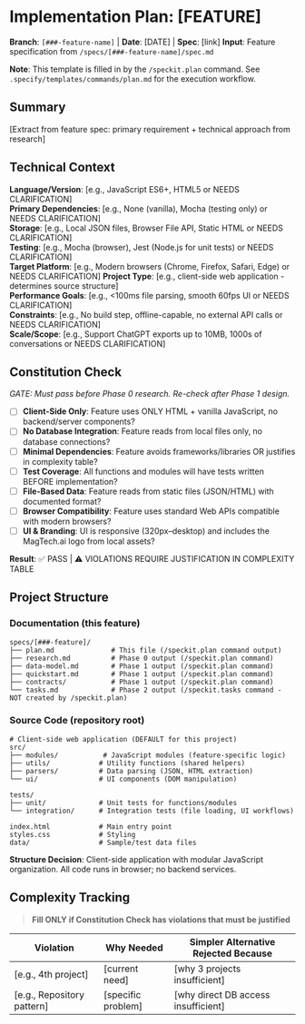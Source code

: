 # Implementation Plan: [FEATURE]

**Branch**: `[###-feature-name]` | **Date**: [DATE] | **Spec**: [link]
**Input**: Feature specification from `/specs/[###-feature-name]/spec.md`

**Note**: This template is filled in by the `/speckit.plan` command. See `.specify/templates/commands/plan.md` for the execution workflow.

## Summary

[Extract from feature spec: primary requirement + technical approach from research]

## Technical Context

<!--
  ACTION REQUIRED: Replace the content in this section with the technical details
  for the project. The structure here is presented in advisory capacity to guide
  the iteration process.
-->

**Language/Version**: [e.g., JavaScript ES6+, HTML5 or NEEDS CLARIFICATION]  
**Primary Dependencies**: [e.g., None (vanilla), Mocha (testing only) or NEEDS CLARIFICATION]  
**Storage**: [e.g., Local JSON files, Browser File API, Static HTML or NEEDS CLARIFICATION]  
**Testing**: [e.g., Mocha (browser), Jest (Node.js for unit tests) or NEEDS CLARIFICATION]  
**Target Platform**: [e.g., Modern browsers (Chrome, Firefox, Safari, Edge) or NEEDS CLARIFICATION]
**Project Type**: [e.g., client-side web application - determines source structure]  
**Performance Goals**: [e.g., <100ms file parsing, smooth 60fps UI or NEEDS CLARIFICATION]  
**Constraints**: [e.g., No build step, offline-capable, no external API calls or NEEDS CLARIFICATION]  
**Scale/Scope**: [e.g., Support ChatGPT exports up to 10MB, 1000s of conversations or NEEDS CLARIFICATION]

## Constitution Check

*GATE: Must pass before Phase 0 research. Re-check after Phase 1 design.*

- [ ] **Client-Side Only**: Feature uses ONLY HTML + vanilla JavaScript, no backend/server components?
- [ ] **No Database Integration**: Feature reads from local files only, no database connections?
- [ ] **Minimal Dependencies**: Feature avoids frameworks/libraries OR justifies in complexity table?
- [ ] **Test Coverage**: All functions and modules will have tests written BEFORE implementation?
- [ ] **File-Based Data**: Feature reads from static files (JSON/HTML) with documented format?
- [ ] **Browser Compatibility**: Feature uses standard Web APIs compatible with modern browsers?
- [ ] **UI & Branding**: UI is responsive (320px–desktop) and includes the MagTech.ai logo from local assets?

**Result**: ✅ PASS | ⚠️ VIOLATIONS REQUIRE JUSTIFICATION IN COMPLEXITY TABLE

## Project Structure

### Documentation (this feature)

```text
specs/[###-feature]/
├── plan.md              # This file (/speckit.plan command output)
├── research.md          # Phase 0 output (/speckit.plan command)
├── data-model.md        # Phase 1 output (/speckit.plan command)
├── quickstart.md        # Phase 1 output (/speckit.plan command)
├── contracts/           # Phase 1 output (/speckit.plan command)
└── tasks.md             # Phase 2 output (/speckit.tasks command - NOT created by /speckit.plan)
```

### Source Code (repository root)
<!--
  ACTION REQUIRED: Replace the placeholder tree below with the concrete layout
  for this feature. Delete unused options and expand the chosen structure with
  real paths (e.g., apps/admin, packages/something). The delivered plan must
  not include Option labels.
-->

```text
# Client-side web application (DEFAULT for this project)
src/
├── modules/           # JavaScript modules (feature-specific logic)
├── utils/            # Utility functions (shared helpers)
├── parsers/          # Data parsing (JSON, HTML extraction)
└── ui/               # UI components (DOM manipulation)

tests/
├── unit/             # Unit tests for functions/modules
└── integration/      # Integration tests (file loading, UI workflows)

index.html            # Main entry point
styles.css            # Styling
data/                 # Sample/test data files
```

**Structure Decision**: Client-side application with modular JavaScript organization.
All code runs in browser; no backend services.

## Complexity Tracking

> **Fill ONLY if Constitution Check has violations that must be justified**

| Violation | Why Needed | Simpler Alternative Rejected Because |
|-----------|------------|-------------------------------------|
| [e.g., 4th project] | [current need] | [why 3 projects insufficient] |
| [e.g., Repository pattern] | [specific problem] | [why direct DB access insufficient] |
